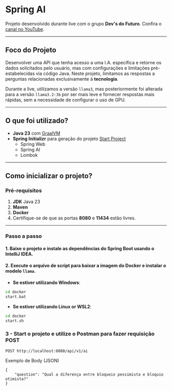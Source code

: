 # Spring AI

Projeto desenvolvido durante live com o grupo **Dev's do Futuro**. Confira o [canal no YouTube](https://www.youtube.com/@maddytec).

---

## Foco do Projeto

Desenvolver uma API que tenha acesso a uma I.A. específica e retorne os dados solicitados pelo usuário, mas com configurações e limitações pré-estabelecidas via código Java. Neste projeto, limitamos as respostas a perguntas relacionadas exclusivamente à **tecnologia**.

Durante a live, utilizamos a versão `llama3`, mas posteriormente foi alterada para a versão `llama3.2:3b` por ser mais leve e fornecer respostas mais rápidas, sem a necessidade de configurar o uso de GPU.

---

## O que foi utilizado?

- **Java 23** com [GraalVM](https://www.graalvm.org/downloads/)
- **Spring Initializr** para geração do projeto [Start Project](https://start.spring.io/)
    - Spring Web
    - Spring AI
    - Lombok

---

## Como inicializar o projeto?

### Pré-requisitos

1. **JDK** Java 23
2. **Maven**
3. **Docker**
4. Certifique-se de que as portas **8080** e **11434** estão livres.

---

### Passo a passo

#### 1. Baixe o projeto e instale as dependências do Spring Boot usando o IntelliJ IDEA.
#### 2. Execute o arquivo de script para baixar a imagem do Docker e instalar o modelo `llama`.

- **Se estiver utilizando Windows**:
```bash
cd docker
start.bat
```
- **Se estiver utilizando Linux or WSL2**:
```bash
cd docker
start.sh
```

### 3 - Start o projeto e utilize o Postman para fazer requisição POST
```
POST http://localhost:8080/api/v1/ai
```
Exemplo de Body (JSON)
```
{
    "question": "Qual a diferença entre bloqueio pessimista e bloquio otimista?"
}
```

